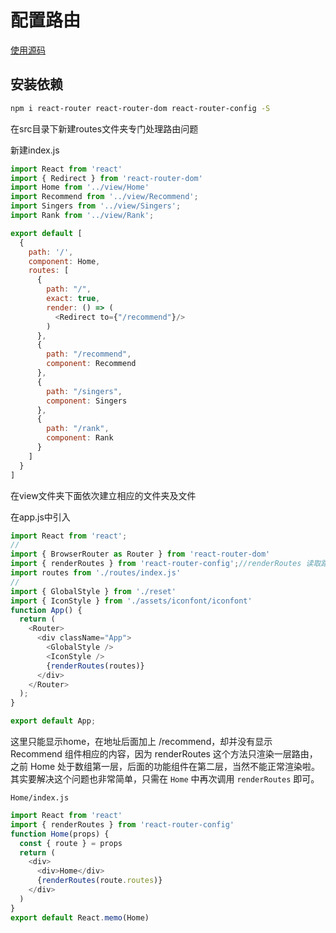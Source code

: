 # 配置路由

[使用源码](../src/routes/index.js 'router-config')

## 安装依赖

```bash
npm i react-router react-router-dom react-router-config -S
```

在src目录下新建routes文件夹专门处理路由问题

新建index.js

```js
import React from 'react'
import { Redirect } from 'react-router-dom'
import Home from '../view/Home'
import Recommend from '../view/Recommend';
import Singers from '../view/Singers';
import Rank from '../view/Rank';

export default [
  {
    path: '/',
    component: Home,
    routes: [
      {
        path: "/",
        exact: true,
        render: () => (
          <Redirect to={"/recommend"}/>
        )
      },
      {
        path: "/recommend",
        component: Recommend
      },
      {
        path: "/singers",
        component: Singers
      },
      {
        path: "/rank",
        component: Rank
      }
    ]
  }
]
```

在view文件夹下面依次建立相应的文件夹及文件

在app.js中引入

```js
import React from 'react';
//
import { BrowserRouter as Router } from 'react-router-dom'
import { renderRoutes } from 'react-router-config';//renderRoutes 读取路由配置转化为 Route 标签
import routes from './routes/index.js'
//
import { GlobalStyle } from './reset'
import { IconStyle } from './assets/iconfont/iconfont'
function App() {
  return (
    <Router>
      <div className="App">
        <GlobalStyle />
        <IconStyle />
        {renderRoutes(routes)}
      </div>
    </Router>
  );
}

export default App;
```

这里只能显示home，在地址后面加上 /recommend，却并没有显示 Recommend 组件相应的内容，因为 renderRoutes 这个方法只渲染一层路由，之前 Home 处于数组第一层，后面的功能组件在第二层，当然不能正常渲染啦。其实要解决这个问题也非常简单，只需在 `Home` 中再次调用 `renderRoutes` 即可。

`Home/index.js`

```js
import React from 'react'
import { renderRoutes } from 'react-router-config'
function Home(props) {
  const { route } = props
  return (
    <div>
      <div>Home</div>
      {renderRoutes(route.routes)}
    </div>
  )
}
export default React.memo(Home)
```
